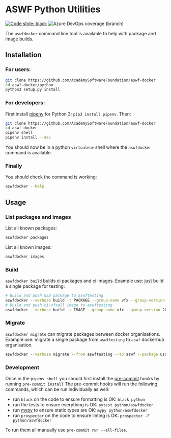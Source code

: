 # ASWF Python Utilities
[![Code style: black](https://img.shields.io/badge/code%20style-black-000000.svg)](https://github.com/psf/black) ![Azure DevOps coverage (branch)](https://img.shields.io/azure-devops/coverage/aloysbaillet/ASWF/4/add-migrate-script)

The `aswfdocker` command line tool is available to help with package and image builds.

## Installation

### For users:
```bash
git clone https://github.com/AcademySoftwareFoundation/aswf-docker
cd aswf-docker/python
python3 setup.py install
```

### For developers:
First install [pipenv](https://github.com/pypa/pipenv) for Python 3: `pip3 install pipenv`.
Then:
```bash
git clone https://github.com/AcademySoftwareFoundation/aswf-docker
cd aswf-docker
pipenv shell
pipenv install --dev
```
You should now be in a python `virtualenv` shell where the `aswfdocker` command is available.

### Finally
You should check the command is working:
```bash
aswfdocker --help
```

## Usage
### List packages and images
List all known packages:
```bash
aswfdocker packages
```
List all known images:
```bash
aswfdocker images
```

### Build
`aswfdocker build` builds ci packages and ci images.
Example use: just build a single package for testing:
```bash
# Build and push USD package to aswftesting
aswfdocker --verbose build -t PACKAGE --group-name vfx --group-version 2019 --target usd --push
# Build and push ci-vfxall image to aswftesting
aswfdocker --verbose build -t IMAGE --group-name vfx --group-version 2019 --target vfxall --push
```

### Migrate
`aswfdocker migrate` can migrate packages between docker organisations.
Example use: migrate a single package from `aswftesting` to `aswf` dockerhub organisation.
```bash
aswfdocker --verbose migrate --from aswftesting --to aswf --package usd
```

### Development

Once in the `pipenv shell` you should first install the [pre-commit](https://pre-commit.com/) hooks by running `pre-commit install`
The pre-commit hooks will run the following commands, which can be run individually as well:
* run `black` on the code to ensure formatting is OK: `black python`
* run the tests to ensure everything is OK: `pytest python/aswfdocker`
* run [mypy](http://mypy-lang.org/) to ensure static types are OK: `mypy python/aswfdocker`
* run `prospector` on the code to ensure linting is OK: `prospector -F python/aswfdocker`

To run them all manually use `pre-commit run --all-files`.

